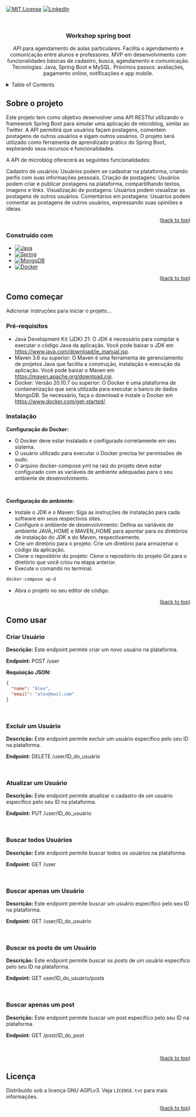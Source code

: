 <a name="readme-top"></a>

<!-- PROJECT SHIELDS -->
<!--
*** I'm using markdown "reference style" links for readability.
*** Reference links are enclosed in brackets [ ] instead of parentheses ( ).
*** See the bottom of this document for the declaration of the reference variables
*** for contributors-url, forks-url, etc. This is an optional, concise syntax you may use.
*** https://www.markdownguide.org/basic-syntax/#reference-style-links
-->

[![MIT License][license-shield]][license-url]
[![LinkedIn][linkedin-shield]][linkedin-url]



<!-- PROJECT LOGO -->
<br />
<div align="center">  

<h3 align="center">Workshop spring boot</h3>

  <p align="center">
    API para agendamento de aulas particulares. Facilita o agendamento e comunicação entre alunos e professores. MVP em desenvolvimento com funcionalidades básicas de cadastro, busca, agendamento e comunicação. Tecnologias: Java, Spring Boot e MySQL. Próximos passos: avaliações, pagamento online, notificações e app mobile.
    <br />
    <!-- <a href="https://github.com/github_username/repo_name"><strong>Explore the docs »</strong></a>
    <br />
    <br />
    <a href="https://github.com/github_username/repo_name">View Demo</a>
    ·
    <a href="https://github.com/github_username/repo_name/issues/new?labels=bug&template=bug-report---.md">Report Bug</a>
    ·
    <a href="https://github.com/github_username/repo_name/issues/new?labels=enhancement&template=feature-request---.md">Request Feature</a> -->
  </p>
</div>



<!-- TABLE OF CONTENTS -->
<details>
  <summary>Table of Contents</summary>
  <ol>
    <li>
      <a href="#about-the-project">Sobre o projeto</a>
      <ul>
        <li><a href="#built-with">Construído com</a></li>
      </ul>
    </li>
    <li>
      <a href="#getting-started">Como começar</a>
      <ul>
        <li><a href="#prerequisites">Pré-requisitos</a></li>
        <li><a href="#installation">Instalação
    </li>
    <li><a href="#usage">Como usar</a></li>
    <li><a href="#roadmap">Roadmap</a></li>
    <li><a href="#license">Licença</a></li>
    <li><a href="#contact">Contato</a></li>li> -->
  </ol>
</details>



<!-- ABOUT THE PROJECT -->
## Sobre o projeto


Este projeto tem como objetivo desenvolver uma API RESTful utilizando o framework Spring Boot para simular uma aplicação de microblog, similar ao Twitter. A API permitirá que usuários façam postagens, comentem postagens de outros usuários e sigam outros usuários. O projeto será utilizado como ferramenta de aprendizado prático do Spring Boot, explorando seus recursos e funcionalidades.

A API de microblog oferecerá as seguintes funcionalidades:

Cadastro de usuários: Usuários podem se cadastrar na plataforma, criando perfis com suas informações pessoais.
Criação de postagens: Usuários podem criar e publicar postagens na plataforma, compartilhando textos, imagens e links.
Visualização de postagens: Usuários podem visualizar as postagens de outros usuários.
Comentários em postagens: Usuários podem comentar as postagens de outros usuários, expressando suas opiniões e ideias.

<p align="right">(<a href="#readme-top">back to top</a>)</p>



### Construído com

* [![Java][Java]][Java-url]
* [![Spring][Spring]][Spring-url]
* [![MongoDB][MongoDB]][MongoDB-url]
* [![Docker][Docker]][Docker-url]

<p align="right">(<a href="#readme-top">back to top</a>)</p>



<!-- GETTING STARTED -->
## Como começar

Adicionar instruções para iniciar o projeto...

### Pré-requisitos

* Java Development Kit (JDK) 21: O JDK é necessário para compilar e executar o código Java da aplicação. Você pode baixar o JDK em https://www.java.com/download/ie_manual.jsp.
* Maven 3.6 ou superior: O Maven é uma ferramenta de gerenciamento de projetos Java que facilita a construção, instalação e execução da aplicação. Você pode baixar o Maven em https://maven.apache.org/download.cgi.
* Docker: Versão 20.10.7 ou superior: O Docker é uma plataforma de containerização que será utilizada para executar o banco de dados MongoDB. Se necessário, faça o download e instale o Docker em https://www.docker.com/get-started/.

### Instalação

<strong>Configuração do Docker:</strong>

- O Docker deve estar instalado e configurado corretamente em seu sistema.
- O usuário utilizado para executar o Docker precisa ter permissões de sudo.
- O arquivo docker-compose.yml na raiz do projeto deve estar configurado com as variáveis de ambiente adequadas para o seu ambiente de desenvolvimento.

<br>

<strong>Configuração do ambiente:</strong>

- Instale o JDK e o Maven: Siga as instruções de instalação para cada software em seus respectivos sites.
- Configure o ambiente de desenvolvimento: Defina as variáveis de ambiente JAVA_HOME e MAVEN_HOME para apontar para os diretórios de instalação do JDK e do Maven, respectivamente.
- Crie um diretório para o projeto: Crie um diretório para armazenar o código da aplicação.
- Clone o repositório do projeto: Clone o repositório do projeto Git para o diretório que você criou na etapa anterior.
- Execute o comando no terminal.
```sh 
docker-compose up-d
```
- Abra o projeto no seu editor de código.

<p align="right">(<a href="#readme-top">back to top</a>)</p>



<!-- USAGE EXAMPLES -->
## Como usar

### Criar Usuário

**Descrição:** Este endpoint permite criar um novo usuário na plataforma.

**Endpoint:** POST /user

**Requisição JSON:**

```json
{
  "name": "Alex",
  "email": "alex@mail.com"
}
```
<br>

### Excluir um Usuário

**Descrição:** Este endpoint permite excluir um usuário específico pelo seu ID na plataforma.

**Endpoint:** DELETE /user/ID_do_usuário

<br>

### Atualizar um Usuário

**Descrição:** Este endpoint permite atualizar o cadastro de um usuário específico pelo seu ID na plataforma.

**Endpoint:** PUT /user/ID_do_usuário

<br>

### Buscar todos Usuários

**Descrição:** Este endpoint permite buscar todos os usuários na plataforma.

**Endpoint:** GET /user

<br>

### Buscar apenas um Usuário

**Descrição:** Este endpoint permite buscar um usuário específico pelo seu ID na plataforma.

**Endpoint:** GET /user/ID_do_usuário

<br>

### Buscar os posts de um Usuário

**Descrição:** Este endpoint permite buscar os posts de um usuário específico pelo seu ID na plataforma.

**Endpoint:** GET user/ID_do_usuário/posts

<br>

### Buscar apenas um post

**Descrição:** Este endpoint permite buscar um post específico pelo seu ID na plataforma.

**Endpoint:** GET /post/ID_do_post

<br>

<p align="right">(<a href="#readme-top">back to top</a>)</p>


<!-- LICENSE -->
## Licença
Distribuído sob a licença GNU AGPLv3. Veja `LICENSE.txt` para mais informações.

<p align="right">(<a href="#readme-top">back to top</a>)</p>





<!-- MARKDOWN LINKS & IMAGES -->
<!-- https://www.markdownguide.org/basic-syntax/#reference-style-links -->
[license-shield]: https://img.shields.io/github/license/github_username/repo_name.svg?style=for-the-badge
[license-url]: https://github.com/fmarconi777/workshop-spring-boot-mongodb/blob/master/LICENSE.txt
[linkedin-shield]: https://img.shields.io/badge/-LinkedIn-black.svg?style=for-the-badge&logo=linkedin&colorB=555
[linkedin-url]: https://www.linkedin.com/in/fmarconi777
[product-screenshot]: images/screenshot.png
[Java]: https://img.shields.io/badge/java-%23ED8B00.svg?style=for-the-badge&logo=openjdk&logoColor=white
[Java-url]: https://www.java.com/pt-BR/
[Spring]: https://img.shields.io/badge/spring-%236DB33F.svg?style=for-the-badge&logo=spring&logoColor=white
[Spring-url]: https://spring.io/
[MongoDB]: https://img.shields.io/badge/MongoDB-%234ea94b.svg?style=for-the-badge&logo=mongodb&logoColor=white
[MongoDB-url]: https://www.mongodb.com/
[Docker]: https://img.shields.io/badge/docker-%230db7ed.svg?style=for-the-badge&logo=docker&logoColor=white
[Docker-url]: https://www.docker.com/
